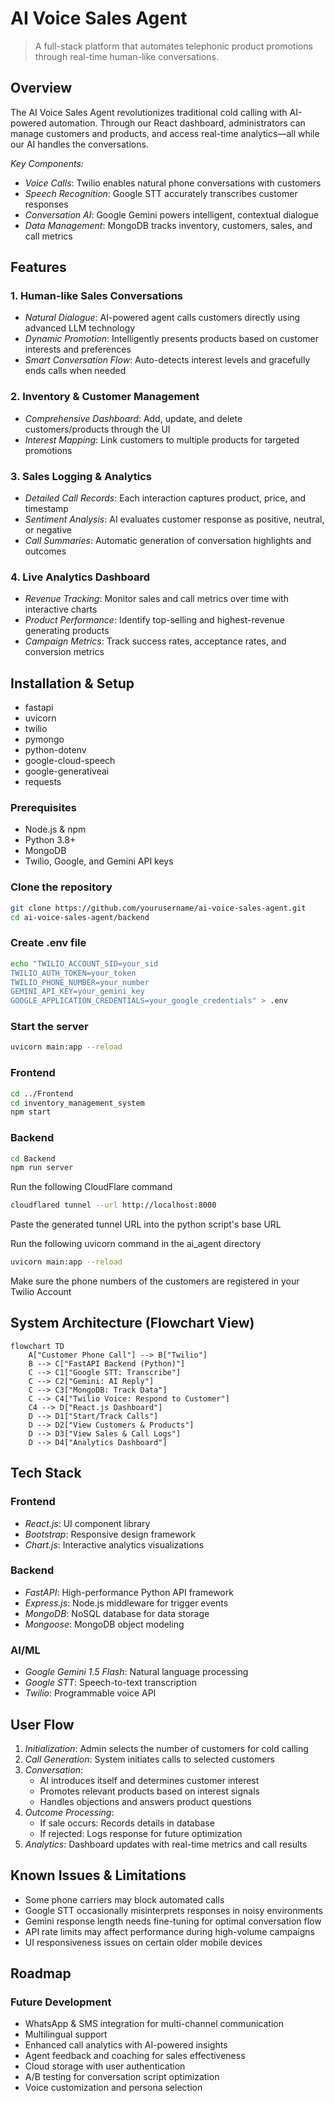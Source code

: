 #  AI Voice Sales Agent

> A full-stack platform that automates telephonic product promotions through real-time human-like conversations.



## Overview

The AI Voice Sales Agent revolutionizes traditional cold calling with AI-powered automation. Through our React dashboard, administrators can manage customers and products, and access real-time analytics—all while our AI handles the conversations.

*Key Components:*
- *Voice Calls*: Twilio enables natural phone conversations with customers
- *Speech Recognition*: Google STT accurately transcribes customer responses
- *Conversation AI*: Google Gemini powers intelligent, contextual dialogue
- *Data Management*: MongoDB tracks inventory, customers, sales, and call metrics

## Features

### 1. Human-like Sales Conversations
- *Natural Dialogue*: AI-powered agent calls customers directly using advanced LLM technology
- *Dynamic Promotion*: Intelligently presents products based on customer interests and preferences
- *Smart Conversation Flow*: Auto-detects interest levels and gracefully ends calls when needed

### 2. Inventory & Customer Management
- *Comprehensive Dashboard*: Add, update, and delete customers/products through the UI
- *Interest Mapping*: Link customers to multiple products for targeted promotions

### 3. Sales Logging & Analytics
- *Detailed Call Records*: Each interaction captures product, price, and timestamp
- *Sentiment Analysis*: AI evaluates customer response as positive, neutral, or negative
- *Call Summaries*: Automatic generation of conversation highlights and outcomes

### 4. Live Analytics Dashboard
- *Revenue Tracking*: Monitor sales and call metrics over time with interactive charts
- *Product Performance*: Identify top-selling and highest-revenue generating products
- *Campaign Metrics*: Track success rates, acceptance rates, and conversion metrics

## Installation & Setup
- fastapi
- uvicorn
- twilio
- pymongo
- python-dotenv
- google-cloud-speech
- google-generativeai
- requests

### Prerequisites
- Node.js & npm
- Python 3.8+
- MongoDB
- Twilio, Google, and Gemini API keys


### Clone the repository
``` bash
git clone https://github.com/yourusername/ai-voice-sales-agent.git
cd ai-voice-sales-agent/backend
```

### Create .env file
``` bash
echo "TWILIO_ACCOUNT_SID=your_sid
TWILIO_AUTH_TOKEN=your_token
TWILIO_PHONE_NUMBER=your_number
GEMINI_API_KEY=your_gemini_key
GOOGLE_APPLICATION_CREDENTIALS=your_google_credentials" > .env
```
### Start the server
``` bash
uvicorn main:app --reload
```
### Frontend
``` bash
cd ../Frontend
cd inventory_management_system
npm start
```
### Backend
``` bash
cd Backend
npm run server
 ```
Run the following CloudFlare command
``` bash
cloudflared tunnel --url http://localhost:8000
```
Paste the generated tunnel URL into the python script's base URL

Run the following uvicorn command in the ai_agent directory
``` bash
uvicorn main:app --reload
```
Make sure the phone numbers of the customers are registered in your Twilio Account

## System Architecture (Flowchart View)

```mermaid
flowchart TD
    A["Customer Phone Call"] --> B["Twilio"]
    B --> C["FastAPI Backend (Python)"]
    C --> C1["Google STT: Transcribe"]
    C --> C2["Gemini: AI Reply"]
    C --> C3["MongoDB: Track Data"]
    C --> C4["Twilio Voice: Respond to Customer"]
    C4 --> D["React.js Dashboard"]
    D --> D1["Start/Track Calls"]
    D --> D2["View Customers & Products"]
    D --> D3["View Sales & Call Logs"]
    D --> D4["Analytics Dashboard"]
```
## Tech Stack

### Frontend
- *React.js*: UI component library
- *Bootstrap*: Responsive design framework
- *Chart.js*: Interactive analytics visualizations

### Backend
- *FastAPI*: High-performance Python API framework
- *Express.js*: Node.js middleware for trigger events
- *MongoDB*: NoSQL database for data storage
- *Mongoose*: MongoDB object modeling

### AI/ML
- *Google Gemini 1.5 Flash*: Natural language processing
- *Google STT*: Speech-to-text transcription
- *Twilio*: Programmable voice API

## User Flow

1. *Initialization*: Admin selects the number of customers for cold calling
2. *Call Generation*: System initiates calls to selected customers
3. *Conversation*: 
   - AI introduces itself and determines customer interest
   - Promotes relevant products based on interest signals
   - Handles objections and answers product questions
4. *Outcome Processing*:
   - If sale occurs: Records details in database
   - If rejected: Logs response for future optimization
5. *Analytics*: Dashboard updates with real-time metrics and call results

## Known Issues & Limitations

- Some phone carriers may block automated calls
- Google STT occasionally misinterprets responses in noisy environments
- Gemini response length needs fine-tuning for optimal conversation flow
- API rate limits may affect performance during high-volume campaigns
- UI responsiveness issues on certain older mobile devices

## Roadmap

### Future Development
- WhatsApp & SMS integration for multi-channel communication
- Multilingual support
- Enhanced call analytics with AI-powered insights
- Agent feedback and coaching for sales effectiveness
- Cloud storage with user authentication
- A/B testing for conversation script optimization
- Voice customization and persona selection